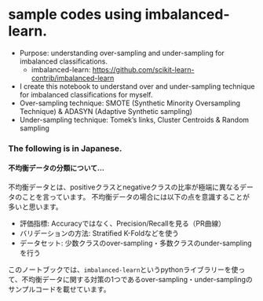 # sample codes using imbalanced-learn.
- Purpose: understanding over-sampling and under-sampling for imbalanced classifications.
    - imbalanced-learn: https://github.com/scikit-learn-contrib/imbalanced-learn
- I create this notebook to understand over and under-sampling technique for imbalanced classifications for myself.
- Over-sampling technique: SMOTE (Synthetic Minority Oversampling Technique) & ADASYN (Adaptive Synthetic sampling)<br>
- Under-sampling technique: Tomek’s links, Cluster Centroids & Random sampling

### The following is in Japanese.
#### 不均衡データの分類について...<br>
不均衡データとは、positiveクラスとnegativeクラスの比率が極端に異なるデータのことを言っています。
不均衡データの場合には以下の点を意識することが多いと思います。

- 評価指標: Accuracyではなく、Precision/Recallを見る（PR曲線）
- バリデーションの方法: Stratified K-Foldなどを使う
- データセット: 少数クラスのover-sampling・多数クラスのunder-samplingを行う

このノートブックでは、`imbalanced-learn`というpythonライブラリーを使って、不均衡データに関する対策の1つであるover-sampling・under-samplingのサンプルコードを載せています。
